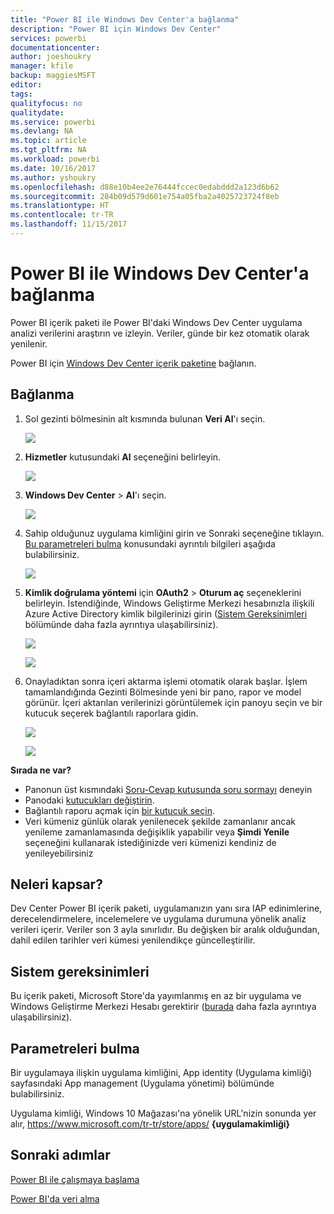 ```yaml
---
title: "Power BI ile Windows Dev Center'a bağlanma"
description: "Power BI için Windows Dev Center"
services: powerbi
documentationcenter: 
author: joeshoukry
manager: kfile
backup: maggiesMSFT
editor: 
tags: 
qualityfocus: no
qualitydate: 
ms.service: powerbi
ms.devlang: NA
ms.topic: article
ms.tgt_pltfrm: NA
ms.workload: powerbi
ms.date: 10/16/2017
ms.author: yshoukry
ms.openlocfilehash: d88e10b4ee2e76444fccec0edabddd2a123d6b62
ms.sourcegitcommit: 284b09d579d601e754a05fba2a4025723724f8eb
ms.translationtype: HT
ms.contentlocale: tr-TR
ms.lasthandoff: 11/15/2017
---
```

# <a name="connect-to-windows-dev-center-with-power-bi"></a>Power BI ile Windows Dev Center'a bağlanma
Power BI içerik paketi ile Power BI'daki Windows Dev Center uygulama analizi verilerini araştırın ve izleyin. Veriler, günde bir kez otomatik olarak yenilenir.

Power BI için [Windows Dev Center içerik paketine](https://app.powerbi.com/getdata/services/devcenter) bağlanın.

## <a name="how-to-connect"></a>Bağlanma
1. Sol gezinti bölmesinin alt kısmında bulunan **Veri Al**'ı seçin.
   
   ![](media/service-connect-to-windows-dev-center/getdata.png)
2. **Hizmetler** kutusundaki **Al** seçeneğini belirleyin.
   
   ![](media/service-connect-to-windows-dev-center/services.png)
3. **Windows Dev Center** \>  **Al**'ı seçin.
   
   ![](media/service-connect-to-windows-dev-center/windowsdev.png)
4. Sahip olduğunuz uygulama kimliğini girin ve Sonraki seçeneğine tıklayın. [Bu parametreleri bulma](#FindingParams) konusundaki ayrıntılı bilgileri aşağıda bulabilirsiniz.
   
   ![](media/service-connect-to-windows-dev-center/params.png)
5. **Kimlik doğrulama yöntemi** için **OAuth2** \> **Oturum aç** seçeneklerini belirleyin. İstendiğinde, Windows Geliştirme Merkezi hesabınızla ilişkili Azure Active Directory kimlik bilgilerinizi girin ([Sistem Gereksinimleri](#Requirements) bölümünde daha fazla ayrıntıya ulaşabilirsiniz).
   
    ![](media/service-connect-to-windows-dev-center/creds.png)
   
    ![](media/service-connect-to-windows-dev-center/creds2.png)
6. Onayladıktan sonra içeri aktarma işlemi otomatik olarak başlar. İşlem tamamlandığında Gezinti Bölmesinde yeni bir pano, rapor ve model görünür. İçeri aktarılan verilerinizi görüntülemek için panoyu seçin ve bir kutucuk seçerek bağlantılı raporlara gidin.
   
    ![](media/service-connect-to-windows-dev-center/dashboard.png)
   
    ![](media/service-connect-to-windows-dev-center/report.png)

**Sırada ne var?**

* Panonun üst kısmındaki [Soru-Cevap kutusunda soru sormayı](service-q-and-a.md) deneyin
* Panodaki [kutucukları değiştirin](service-dashboard-edit-tile.md).
* Bağlantılı raporu açmak için [bir kutucuk seçin](service-dashboard-tiles.md).
* Veri kümeniz günlük olarak yenilenecek şekilde zamanlanır ancak yenileme zamanlamasında değişiklik yapabilir veya **Şimdi Yenile** seçeneğini kullanarak istediğinizde veri kümenizi kendiniz de yenileyebilirsiniz

## <a name="whats-included"></a>Neleri kapsar?
Dev Center Power BI içerik paketi, uygulamanızın yanı sıra IAP edinimlerine, derecelendirmelere, incelemelere ve uygulama durumuna yönelik analiz verileri içerir. Veriler son 3 ayla sınırlıdır. Bu değişken bir aralık olduğundan, dahil edilen tarihler veri kümesi yenilendikçe güncelleştirilir.

<a name="Requirements"></a>

## <a name="system-requirements"></a>Sistem gereksinimleri
Bu içerik paketi, Microsoft Store'da yayımlanmış en az bir uygulama ve Windows Geliştirme Merkezi Hesabı gerektirir ([burada](https://msdn.microsoft.com/windows/uwp/publish/manage-account-users) daha fazla ayrıntıya ulaşabilirsiniz).

<a name="FindingParams"></a>

## <a name="finding-parameters"></a>Parametreleri bulma
Bir uygulamaya ilişkin uygulama kimliğini, App identity (Uygulama kimliği) sayfasındaki App management (Uygulama yönetimi) bölümünde bulabilirsiniz.

Uygulama kimliği, Windows 10 Mağazası'na yönelik URL'nizin sonunda yer alır, https://www.microsoft.com/tr-tr/store/apps/ **{uygulamakimliği}**

## <a name="next-steps"></a>Sonraki adımlar
[Power BI ile çalışmaya başlama](service-get-started.md)

[Power BI'da veri alma](service-get-data.md)

